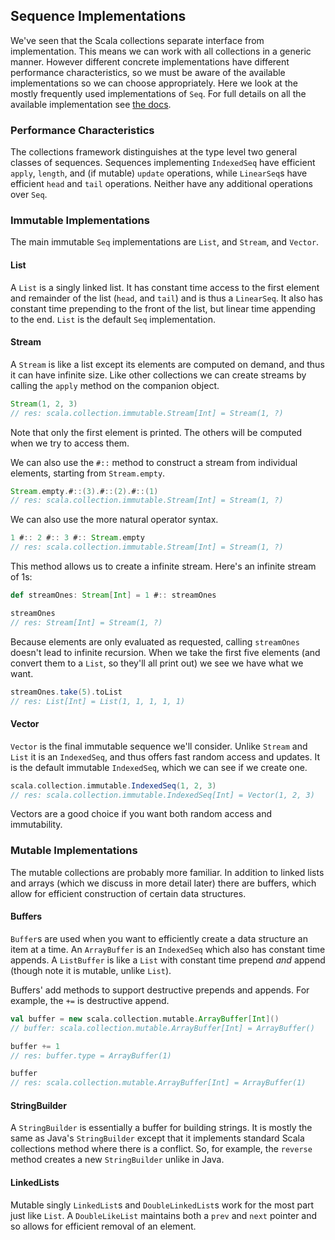 ## Sequence Implementations

We've seen that the Scala collections separate interface from implementation. This means we can work with all collections in a generic manner. However different concrete implementations have different performance characteristics, so we must be aware of the available implementations so we can choose appropriately. Here we look at the mostly frequently used implementations of `Seq`. For full details on all the available implementation see [the docs](http://docs.scala-lang.org/overviews/collections/introduction.html).

### Performance Characteristics

The collections framework distinguishes at the type level two general classes of sequences. Sequences implementing `IndexedSeq` have efficient `apply`, `length`, and (if mutable) `update` operations, while `LinearSeq`s have efficient `head` and `tail` operations. Neither have any additional operations over `Seq`.

### Immutable Implementations

The main immutable `Seq` implementations are `List`, and `Stream`, and `Vector`.

#### List

A `List` is a singly linked list. It has constant time access to the first element and remainder of the list (`head`, and `tail`) and is thus a `LinearSeq`. It also has constant time prepending to the front of the list, but linear time appending to the end. `List` is the default `Seq` implementation.

#### Stream

A `Stream` is like a list except its elements are computed on demand, and thus it can have infinite size. Like other collections we can create streams by calling the `apply` method on the companion object.

~~~ scala
Stream(1, 2, 3)
// res: scala.collection.immutable.Stream[Int] = Stream(1, ?)
~~~

Note that only the first element is printed. The others will be computed when we try to access them.

We can also use the `#::` method to construct a stream from individual elements, starting from `Stream.empty`.

~~~ scala
Stream.empty.#::(3).#::(2).#::(1)
// res: scala.collection.immutable.Stream[Int] = Stream(1, ?)
~~~

We can also use the more natural operator syntax.

~~~ scala
1 #:: 2 #:: 3 #:: Stream.empty
// res: scala.collection.immutable.Stream[Int] = Stream(1, ?)
~~~

This method allows us to create a infinite stream. Here's an infinite stream of 1s:

~~~ scala
def streamOnes: Stream[Int] = 1 #:: streamOnes

streamOnes
// res: Stream[Int] = Stream(1, ?)
~~~

Because elements are only evaluated as requested, calling `streamOnes` doesn't lead to infinite recursion. When we take the first five elements (and convert them to a `List`, so they'll all print out) we see we have what we want.

~~~ scala
streamOnes.take(5).toList
// res: List[Int] = List(1, 1, 1, 1, 1)
~~~

#### Vector

`Vector` is the final immutable sequence we'll consider. Unlike `Stream` and `List` it is an `IndexedSeq`, and thus offers fast random access and updates. It is the default immutable `IndexedSeq`, which we can see if we create one.

~~~ scala
scala.collection.immutable.IndexedSeq(1, 2, 3)
// res: scala.collection.immutable.IndexedSeq[Int] = Vector(1, 2, 3)
~~~

Vectors are a good choice if you want both random access and immutability.


### Mutable Implementations

The mutable collections are probably more familiar. In addition to linked lists and arrays (which we discuss in more detail later) there are buffers, which allow for efficient construction of certain data structures.

#### Buffers

`Buffer`s are used when you want to efficiently create a data structure an item at a time. An `ArrayBuffer` is an `IndexedSeq` which also has constant time appends. A `ListBuffer` is like a `List` with constant time prepend *and* append (though note it is mutable, unlike `List`).

Buffers' add methods to support destructive prepends and appends. For example, the `+=` is destructive append.

~~~ scala
val buffer = new scala.collection.mutable.ArrayBuffer[Int]()
// buffer: scala.collection.mutable.ArrayBuffer[Int] = ArrayBuffer()

buffer += 1
// res: buffer.type = ArrayBuffer(1)

buffer
// res: scala.collection.mutable.ArrayBuffer[Int] = ArrayBuffer(1)
~~~


#### StringBuilder

A `StringBuilder` is essentially a buffer for building strings. It is mostly the same as Java's `StringBuilder` except that it implements standard Scala collections method where there is a conflict. So, for example, the `reverse` method creates a new `StringBuilder` unlike in Java.

#### LinkedLists

Mutable singly `LinkedList`s and `DoubleLinkedList`s work for the most part just like `List`. A `DoubleLikeList` maintains both a `prev` and `next` pointer and so allows for efficient removal of an element.
